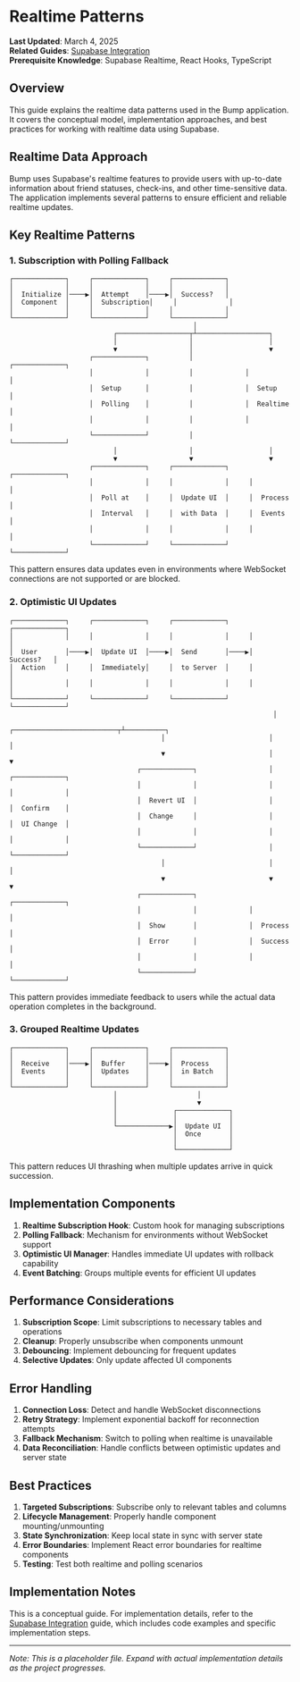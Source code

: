 # Realtime Patterns

**Last Updated**: March 4, 2025  
**Related Guides**: [Supabase Integration](../implementations/02-supabase-integration.md)  
**Prerequisite Knowledge**: Supabase Realtime, React Hooks, TypeScript

## Overview

This guide explains the realtime data patterns used in the Bump application. It covers the conceptual model, implementation approaches, and best practices for working with realtime data using Supabase.

## Realtime Data Approach

Bump uses Supabase's realtime features to provide users with up-to-date information about friend statuses, check-ins, and other time-sensitive data. The application implements several patterns to ensure efficient and reliable realtime updates.

## Key Realtime Patterns

### 1. Subscription with Polling Fallback

```
┌─────────────┐     ┌─────────────┐     ┌─────────────┐
│             │     │             │     │             │
│  Initialize │────▶│  Attempt    │────▶│  Success?   │
│  Component  │     │  Subscription│     │             │
│             │     │             │     │             │
└─────────────┘     └─────────────┘     └─────────────┘
                                              │
                          ┌──────────────────┬┴──────────────────┐
                          │                  │                   │
                          ▼                  │                   ▼
                    ┌─────────────┐          │             ┌─────────────┐
                    │             │          │             │             │
                    │  Setup      │          │             │  Setup      │
                    │  Polling    │          │             │  Realtime   │
                    │             │          │             │             │
                    └─────────────┘          │             └─────────────┘
                          │                  │                   │
                          ▼                  ▼                   ▼
                    ┌─────────────┐     ┌─────────────┐     ┌─────────────┐
                    │             │     │             │     │             │
                    │  Poll at    │     │  Update UI  │     │  Process    │
                    │  Interval   │     │  with Data  │     │  Events     │
                    │             │     │             │     │             │
                    └─────────────┘     └─────────────┘     └─────────────┘
```

This pattern ensures data updates even in environments where WebSocket connections are not supported or are blocked.

### 2. Optimistic UI Updates

```
┌─────────────┐     ┌─────────────┐     ┌─────────────┐     ┌─────────────┐
│             │     │             │     │             │     │             │
│  User       │────▶│  Update UI  │────▶│  Send       │────▶│  Success?   │
│  Action     │     │  Immediately│     │  to Server  │     │             │
│             │     │             │     │             │     │             │
└─────────────┘     └─────────────┘     └─────────────┘     └─────────────┘
                                                                  │
                                      ┌──────────────────────────┬┴──────────┐
                                      │                          │           │
                                      ▼                          │           ▼
                                ┌─────────────┐                  │     ┌─────────────┐
                                │             │                  │     │             │
                                │  Revert UI  │                  │     │  Confirm    │
                                │  Change     │                  │     │  UI Change  │
                                │             │                  │     │             │
                                └─────────────┘                  │     └─────────────┘
                                      │                          │           │
                                      ▼                          ▼           ▼
                                ┌─────────────┐             ┌─────────────┐
                                │             │             │             │
                                │  Show       │             │  Process    │
                                │  Error      │             │  Success    │
                                │             │             │             │
                                └─────────────┘             └─────────────┘
```

This pattern provides immediate feedback to users while the actual data operation completes in the background.

### 3. Grouped Realtime Updates

```
┌─────────────┐     ┌─────────────┐     ┌─────────────┐
│             │     │             │     │             │
│  Receive    │────▶│  Buffer     │────▶│  Process    │
│  Events     │     │  Updates    │     │  in Batch   │
│             │     │             │     │             │
└─────────────┘     └─────────────┘     └─────────────┘
                          │                    │
                          │                    ▼
                          │              ┌─────────────┐
                          │              │             │
                          └─────────────▶│  Update UI  │
                                         │  Once       │
                                         │             │
                                         └─────────────┘
```

This pattern reduces UI thrashing when multiple updates arrive in quick succession.

## Implementation Components

1. **Realtime Subscription Hook**: Custom hook for managing subscriptions
2. **Polling Fallback**: Mechanism for environments without WebSocket support
3. **Optimistic UI Manager**: Handles immediate UI updates with rollback capability
4. **Event Batching**: Groups multiple events for efficient UI updates

## Performance Considerations

1. **Subscription Scope**: Limit subscriptions to necessary tables and operations
2. **Cleanup**: Properly unsubscribe when components unmount
3. **Debouncing**: Implement debouncing for frequent updates
4. **Selective Updates**: Only update affected UI components

## Error Handling

1. **Connection Loss**: Detect and handle WebSocket disconnections
2. **Retry Strategy**: Implement exponential backoff for reconnection attempts
3. **Fallback Mechanism**: Switch to polling when realtime is unavailable
4. **Data Reconciliation**: Handle conflicts between optimistic updates and server state

## Best Practices

1. **Targeted Subscriptions**: Subscribe only to relevant tables and columns
2. **Lifecycle Management**: Properly handle component mounting/unmounting
3. **State Synchronization**: Keep local state in sync with server state
4. **Error Boundaries**: Implement React error boundaries for realtime components
5. **Testing**: Test both realtime and polling scenarios

## Implementation Notes

This is a conceptual guide. For implementation details, refer to the [Supabase Integration](../implementations/02-supabase-integration.md) guide, which includes code examples and specific implementation steps.

---

*Note: This is a placeholder file. Expand with actual implementation details as the project progresses.* 